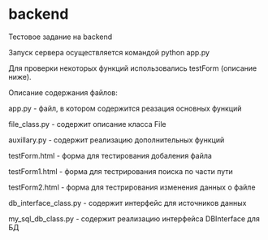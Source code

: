 # backend
Тестовое задание на backend

Запуск сервера осуществляется командой python app.py

Для проверки некоторых функций использовались testForm (описание ниже).

Описание содержания файлов:

app.py - файл, в котором содержится реазация основных функций

file_class.py - содержит описание класса File

auxillary.py - содержит реализацию дополнительных функций

testForm.html - форма для тестирования добаления файла

testForm1.html - форма для тестрирования поиска по части пути

testForm2.html - форма для тестрирования изменения данных о файле

db_interface_class.py - содержит интерфейс для источников данных

my_sql_db_class.py - содержит реализацию интерфейса DBInterface для БД